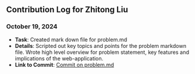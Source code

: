 ## Contribution Log for Zhitong Liu

### October 19, 2024
- **Task**: Created mark down file for problem.md
- **Details**: Scripted out key topics and points for the problem markdown file. Wrote high level overview for problem statement, key features and implications of the web-application. 
- **Link to Commit**: [Commit on problem.md]((https://github.com/sophiatangg/CS326Team26/commit/494e08f9c93c8877b11a624cf08484e4e6f24f77))
